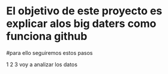 # El objetivo de este proyecto es explicar alos big daters como funciona github

#para ello seguiremos estos pasos

1
2
3 voy a analizar los datos
